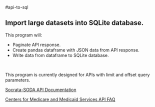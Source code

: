 #api-to-sql
<h2>Import large datasets into SQLite database.</h2>
<p>This program will:</p>
<ul>
    <li>Paginate API response.</li>
    <li>Create pandas dataframe with JSON data from API response.</li>
    <li>Write data from dataframe to SQLite database.</li>
</ul>
<br/>
<p>This program is currently designed for APIs with limit and offset query parameters.</p>
<p><a href="https://dev.socrata.com/docs/endpoints.html">Socrata-SODA API Documentation</a></p>
<p><a href="https://data.cms.gov/sites/default/files/2022-08/API%20FAQ%20v1_0.pdf">Centers for Medicare and Medicaid Services API FAQ</a></p>